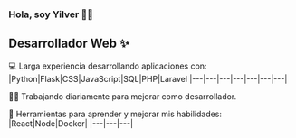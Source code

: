 ### Hola, soy Yilver 👋🏼
## Desarrollador Web ✨ 

:computer: Larga experiencia desarrollando aplicaciones con:
|Python|Flask|CSS|JavaScript|SQL|PHP|Laravel
|---|---|---|---|---|---|---|


💪🏼 Trabajando diariamente para mejorar como desarrollador.

👀 Herramientas para aprender y mejorar mis habilidades:
|React|Node|Docker|
|---|---|---|
<!--
**YilverQ/YilverQ** is a ✨ _special_ ✨ repository because its `README.md` (this file) appears on your GitHub profile.

Here are some ideas to get you started:

- 🔭 I’m currently working on ...
- 🌱 I’m currently learning ...
- 👯 I’m looking to collaborate on ...
- 🤔 I’m looking for help with ...
- 💬 Ask me about ...
- 📫 How to reach me: ...
- 😄 Pronouns: ...
- ⚡ Fun fact: ...
-->
